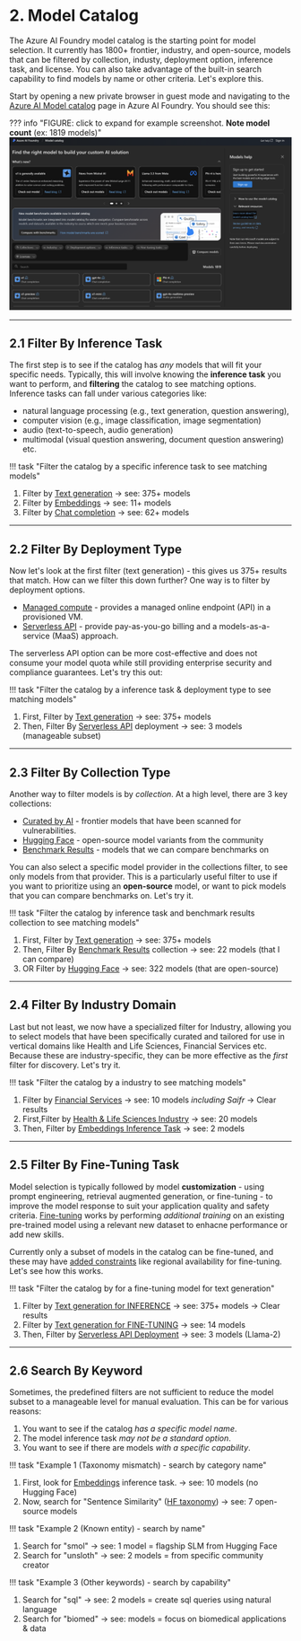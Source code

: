 # 2. Model Catalog

The Azure AI Foundry model catalog is the starting point for model selection. It currently has 1800+ frontier, industry, and open-source, models that can be filtered by collection, industy, deployment option, inference task, and license. You can also take advantage of the built-in search capability to find models by name or other criteria. Let's explore this.

Start by opening a new private browser in guest mode and navigating to the [Azure AI Model catalog](https://ai.azure.com/explore/models) page in Azure AI Foundry. You should see this: 

??? info "FIGURE: click to expand for example screenshot. **Note model count** (ex: 1819 models)"
    ![Selection](./../../img/setup-selection-01.png)

---

## 2.1 Filter By Inference Task

The first step is to see if the catalog has _any_ models that will fit your specific needs. Typically, this will involve knowing the **inference task** you want to perform, and **filtering** the catalog to see matching options. Inference tasks can fall under various categories like:

- natural language processing (e.g., text generation, question answering),
- computer vision (e.g., image classification, image segmentation)
- audio (text-to-speech, audio generation) 
- multimodal (visual question answering, document question answering) etc.

!!! task "Filter the catalog by a specific inference task to see matching models"

1. Filter by [Text generation](https://ai.azure.com/explore/models?selectedTask=text-generation) → see: 375+ models
1. Filter by [Embeddings](https://ai.azure.com/explore/models?selectedTask=embeddings) → see: 11+ models
1. Filter by [Chat completion](https://ai.azure.com/explore/models?selectedTask=chat-completion) → see: 62+ models

---

## 2.2 Filter By Deployment Type

Now let's look at the first filter (text generation) - this gives us 375+ results that match. How can we filter this down further? One way is to filter by deployment options. 

- [Managed compute](https://learn.microsoft.com/en-us/azure/ai-studio/how-to/deploy-models-managed) - provides a managed online endpoint (API) in a provisioned VM.
- [Serverless API](https://learn.microsoft.com/en-us/azure/machine-learning/how-to-deploy-models-serverless?view=azureml-api-2&tabs=azure-studio) - provide pay-as-you-go billing and a models-as-a-service (MaaS) approach.

The serverless API option can be more cost-effective and does not consume your model quota while still providing enterprise security and compliance guarantees. Let's try this out:

!!! task "Filter the catalog by a inference task & deployment type to see matching models"

1. First, Filter by [Text generation](https://ai.azure.com/explore/models?selectedTask=text-generation) → see: 375+ models
1. Then, Filter By [Serverless API](https://ai.azure.com/explore/models?selectedTask=text-generation&selectedDeploymentTypes=serverless-inference) deployment → see: 3 models (manageable subset)

---

## 2.3 Filter By Collection Type

Another way to filter models is by _collection_. At a high level, there are 3 key collections:

- [Curated by AI](https://ai.azure.com/explore/models?selectedCollection=-curated-by-azure-ai-,aoai,phi,meta,mistral,nvidia,ai21,deci,nixtla,core42,cohere,databricks,snowflake,sdaia,paige,bria,nttdata,saifr,rockwell,bayer,cerence,sightmachine) - frontier models that have been scanned for vulnerabilities.
- [Hugging Face](https://ai.azure.com/explore/models?selectedCollection=huggingface) - open-source model variants from the community
- [Benchmark Results](https://ai.azure.com/explore/models?selectedCollection=-benchmark-results-) - models that we can compare benchmarks on

You can also select a specific model provider in the collections filter, to see only models from that provider. This is a particularly useful filter to use if you want to prioritize using an **open-source** model, or want to pick models that you can compare benchmarks on. Let's try it.

!!! task "Filter the catalog by inference task and benchmark results collection to see matching models"

1. First, Filter by [Text generation](https://ai.azure.com/explore/models?selectedTask=text-generation) → see: 375+ models
1. Then, Filter By [Benchmark Results](https://ai.azure.com/explore/models?selectedTask=text-generation&selectedCollection=-benchmark-results-) collection → see: 22 models (that I can compare)
1. OR Filter by [Hugging Face](https://ai.azure.com/explore/models?selectedTask=text-generation&selectedCollection=huggingface) → see: 322 models (that are open-source)

---

## 2.4 Filter By Industry Domain

Last but not least, we now have a specialized filter for Industry, allowing you to select models that have been specifically curated and tailored for use in vertical domains like Health and Life Sciences, Financial Services etc. Because these are industry-specific, they can be more effective as the _first_ filter for discovery. Let's try it.
 

!!! task "Filter the catalog by a industry to see matching models"

1. Filter by [Financial Services](https://ai.azure.com/explore/models?selectedIndustryFilter=financial-services) → see: 10 models _including Saifr_ → Clear results
1. First,Filter by [Health & Life Sciences Industry](https://ai.azure.com/explore/models?selectedIndustryFilter=health-and-life-sciences) → see: 20 models 
1. Then, Filter by [Embeddings Inference Task](https://ai.azure.com/explore/models?selectedIndustryFilter=health-and-life-sciences,financial-services) → see: 2 models 

---

## 2.5 Filter By Fine-Tuning Task

Model selection is typically followed by model **customization** - using prompt engineering, retrieval augmented generation, or fine-tuning - to improve the model response to suit your application quality and safety criteria. [Fine-tuning](https://learn.microsoft.com/en-us/azure/ai-studio/concepts/fine-tuning-overview) works by performing _additional training_ on an existing pre-trained model using a relevant new dataset to enhacne performance or add new skills.

Currently only a subset of models in the catalog can be fine-tuned, and these may have [added constraints](https://learn.microsoft.com/en-us/azure/ai-studio/concepts/fine-tuning-overview#supported-models-for-fine-tuning) like regional availability for fine-tuning. Let's see how this works.

!!! task "Filter the catalog by for a fine-tuning model for text generation"

1. Filter by [Text generation for INFERENCE](https://ai.azure.com/explore/models?selectedTask=text-generation) → see: 375+ models → Clear results
1. Filter by [Text generation for FINE-TUNING](https://ai.azure.com/explore/models?selectedFineTuningTask=text-generation) → see: 14 models
1. Then, Filter by [Serverless API Deployment](https://ai.azure.com/explore/models?selectedFineTuningTask=text-generation&selectedDeploymentTypes=serverless-inference) → see: 3 models (Llama-2)

---

## 2.6 Search By Keyword

Sometimes, the predefined filters are not sufficient to reduce the model subset to a manageable level for manual evaluation. This can be for various reasons:

1. You want to see if the catalog _has a specific model name_.
1. The model inference task _may not be a standard option_.
1. You want to see if there are models _with a specific capability_.


!!! task "Example 1 (Taxonomy mismatch) - search by category name" 


1. First, look for [Embeddings](https://ai.azure.com/explore/models?selectedTask=embeddings) inference task. → see: 10 models (no Hugging Face)
1. Now, search for "Sentence Similarity" ([HF taxonomy](https://huggingface.co/tasks/sentence-similarity)) → see: 7 open-source models 


!!! task "Example 2 (Known entity) - search by name" 

1. Search for "smol"  → see: 1 model = flagship SLM from Hugging Face 
1. Search for "unsloth"  → see: 2 models = from specific community creator


!!! task "Example 3 (Other keywords) - search by capability" 

1. Search for "sql"  → see: 2 models = create sql queries using natural language
1. Search for "biomed" → see: models = focus on biomedical applications & data


